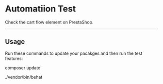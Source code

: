 # Automatiion Test

Check the cart flow element on PrestaShop.

---

## Usage

Run these commands to update your pacakges and then run the test features:

composer update

./vendor/bin/behat